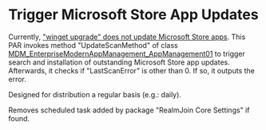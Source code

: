 # Trigger Microsoft Store App Updates

Currently, ["winget upgrade" does not update Microsoft Store apps](https://github.com/microsoft/winget-cli/issues/2854). This PAR invokes method "UpdateScanMethod" of class [MDM_EnterpriseModernAppManagement_AppManagement01](https://learn.microsoft.com/en-us/windows/win32/dmwmibridgeprov/mdm-enterprisemodernappmanagement-appmanagement01) to trigger search and installation of outstanding Microsoft Store app updates. Afterwards, it checks if "LastScanError" is other than 0. If so, it outputs the error.

Designed for distribution a regular basis (e.g.: daily).

Removes scheduled task added by package "RealmJoin Core Settings" if found.
